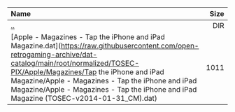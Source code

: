 |Name|Size|
|:---|---:|
|[..](../index.html)|DIR|
|[Apple - Magazines - Tap the iPhone and iPad Magazine.dat](https://raw.githubusercontent.com/open-retrogaming-archive/dat-catalog/main/root/normalized/TOSEC-PIX/Apple/Magazines/Tap the iPhone and iPad Magazine/Apple - Magazines - Tap the iPhone and iPad Magazine/Apple - Magazines - Tap the iPhone and iPad Magazine (TOSEC-v2014-01-31_CM).dat)|1011|
